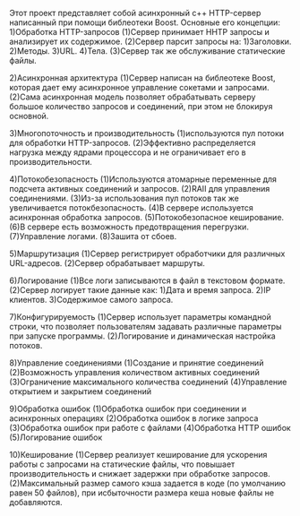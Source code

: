 Этот проект представляет собой асинхронный c++ HTTP-сервер написанный при помощи библеотеки Boost. 
Основные его концепции:
1)Обработка HTTP-запросов
  (1)Сервер принимает HHTP запросы и анализирует их содержимое.
  (2)Сервер парсит запросы на:
    1)Заголовки.
    2)Методы.
    3)URL.
    4)Тела.
  (3)Сервер так же обслуживание статические файлы.
  
2)Aсинхронная архитектура 
  (1)Сервер написан на библеотеке Boost, которая дает ему асинхронное управление сокетами и запросами.
  (2)Сама асинхронная модель позволяет обрабатывать серверу большое количество запросов и соединений, при этом не блокируя основной.

3)Многопоточность и производительность
  (1)используются пул потоки для обработки HTTP-запросов.
  (2)Эффективно распределяется нагрузка между ядрами процессора и не ограничивает его в производительности.
  
4)Потокобезопасность
  (1)Используются атомарные переменные для подсчета активных соединений и запросов.
  (2)RAII для упрaвления соединениями.
  (3)Из-за использования пул потоков так же увеличивается потокбезопасность.
  (4)В сервере используется асинхронная обработка запросов.
  (5)Потокобезопасное кеширование.
  (6)В сервере есть возможность предотвращения перегрузки.
  (7)Управление логами.
  (8)Зашита от сбоев.

5)Маршрутизация
  (1)Сервер регистрирует обработчики для различных URL-адресов.
  (2)Сервер обрабатывает маршруты.

6)Логирование
 (1)Все логи записываются в файл в текстовом формате.
  (2)Сервер логирует такие данные как:
    1)Дата и время запроса.
    2)IP клиентов.
    3)Содержимое самого запроса.
 
7)Конфигурируемость
  (1)Сервер использует параметры командной строки, что позволяет пользователям задавать различные параметры при запуске программы.
  (2)Логирование и динамическая настройка потоков.
  
8)Управление соединениями
  (1)Создание и принятие соединений
  (2)Возможность управления количеством активных соединений 
  (3)Ограничение максимального количества соединений
  (4)Управление открытием и закрытием соединений

9)Обработка ошибок
  (1)Обработка ошибок при соединении и асинхронных операциях
  (2)Обработка ошибок в логике запроса
  (3)Обработка ошибок при работе с файлами
  (4)Обработка HTTP ошибок
  (5)Логирование ошибок


10)Кеширование
  (1)Сервер реализует кеширование для ускорения работы с запросами на статические файлы, что повышает производительность и снижает задержки при обработке запросов.
  (2)Максимальный размер самого кэша задается в коде (по умолчанию равен 50 файлов), при исбыточности размера кеша новые файлы не добавляются.
